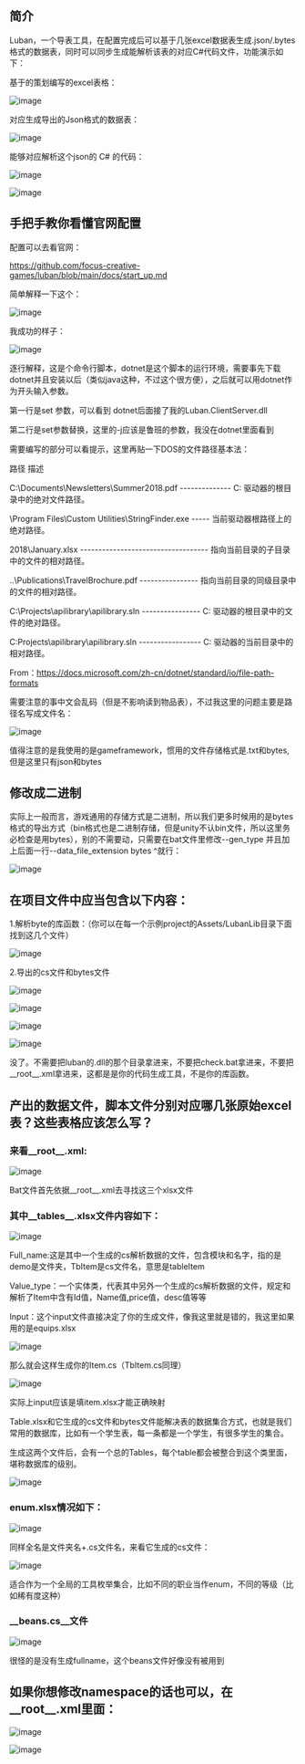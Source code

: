 ## 简介
Luban，一个导表工具，在配置完成后可以基于几张excel数据表生成.json/.bytes 格式的数据表，同时可以同步生成能解析该表的对应C#代码文件，功能演示如下：

基于的策划编写的excel表格：

![image](https://user-images.githubusercontent.com/47411365/140576832-a4513a6e-07a9-412b-9207-e85e95e908f2.png)


对应生成导出的Json格式的数据表：

![image](https://user-images.githubusercontent.com/47411365/140576836-2abe77a8-c719-4f46-8421-91ec1436e06d.png)

能够对应解析这个json的 C# 的代码：

![image](https://user-images.githubusercontent.com/47411365/140576851-af6fb9a1-da40-42b5-a0e2-d38ff76f42ed.png)

![image](https://user-images.githubusercontent.com/47411365/140576863-e911305e-e575-4f8b-a80f-adeb1a17e80d.png)

## 手把手教你看懂官网配置
配置可以去看官网：

https://github.com/focus-creative-games/luban/blob/main/docs/start_up.md

简单解释一下这个：

![image](https://user-images.githubusercontent.com/47411365/140576874-419279bc-6212-4f0f-804c-9d15aa2be7c7.png)

我成功的样子：

![image](https://user-images.githubusercontent.com/47411365/140576882-8f4b41eb-c135-4341-9c61-836ab8533e4d.png)

逐行解释，这是个命令行脚本，dotnet是这个脚本的运行环境，需要事先下载dotnet并且安装以后（类似java这种，不过这个很方便），之后就可以用dotnet作为开头输入参数。

第一行是set 参数，可以看到 dotnet后面接了我的Luban.ClientServer.dll

第二行是set参数替换，这里的-j应该是鲁班的参数，我没在dotnet里面看到

需要编写的部分可以看提示，这里再贴一下DOS的文件路径基本法：

路径	描述

C:\Documents\Newsletters\Summer2018.pdf	  -------------- C: 驱动器的根目录中的绝对文件路径。

\Program Files\Custom Utilities\StringFinder.exe  -----	当前驱动器根路径上的绝对路径。

2018\January.xlsx	  ----------------------------------- 指向当前目录的子目录中的文件的相对路径。

..\Publications\TravelBrochure.pdf	  ----------------  指向当前目录的同级目录中的文件的相对路径。

C:\Projects\apilibrary\apilibrary.sln  ----------------	C: 驱动器的根目录中的文件的绝对路径。

C:Projects\apilibrary\apilibrary.sln	----------------- C: 驱动器的当前目录中的相对路径。

From：https://docs.microsoft.com/zh-cn/dotnet/standard/io/file-path-formats


需要注意的事中文会乱码（但是不影响读到物品表），不过我这里的问题主要是路径名写成文件名：

![image](https://user-images.githubusercontent.com/47411365/140577043-73e4426f-b034-41a7-90b0-d258640d2d64.png)

值得注意的是我使用的是gameframework，惯用的文件存储格式是.txt和bytes,但是这里只有json和bytes

## 修改成二进制
实际上一般而言，游戏通用的存储方式是二进制，所以我们更多时候用的是bytes格式的导出方式（bin格式也是二进制存储，但是unity不认bin文件，所以这里务必检查是用bytes），别的不需要动，只需要在bat文件里修改--gen_type 并且加上后面一行--data_file_extension bytes ^就行：

![image](https://user-images.githubusercontent.com/47411365/140577053-b3b2f0ed-f0a2-4c19-84bc-0daaca385be1.png)

## 在项目文件中应当包含以下内容：

1.解析byte的库函数：（你可以在每一个示例project的Assets/LubanLib目录下面找到这几个文件）

![image](https://user-images.githubusercontent.com/47411365/140577067-1d2a2ab5-c174-481c-bf68-ca268b66e51c.png)

2.导出的cs文件和bytes文件

![image](https://user-images.githubusercontent.com/47411365/140577088-c379e2f8-9972-448f-9374-7b6200ba9ef2.png)

![image](https://user-images.githubusercontent.com/47411365/140577095-8a0c11c4-ba6a-4dd6-8080-45e9548e989f.png)

![image](https://user-images.githubusercontent.com/47411365/140577102-ab822108-62c6-4769-9a2a-ee9c9f1b8e3f.png)

![image](https://user-images.githubusercontent.com/47411365/140577112-1ae49a41-a084-474a-b720-fbb5c37ca97a.png)


没了。不需要把luban的.dll的那个目录拿进来，不要把check.bat拿进来，不要把__root__.xml拿进来，这都是是你的代码生成工具，不是你的库函数。

## 产出的数据文件，脚本文件分别对应哪几张原始excel表？这些表格应该怎么写？

### 来看__root__.xml:

![image](https://user-images.githubusercontent.com/47411365/140577122-a5d8f4ca-19ef-420c-b01a-99b7d29f5957.png)

Bat文件首先依据__root__.xml去寻找这三个xlsx文件

### 其中__tables__.xlsx文件内容如下：

![image](https://user-images.githubusercontent.com/47411365/140577163-f0717ead-f4d3-41f6-8470-19c73af60a69.png)


Full_name:这是其中一个生成的cs解析数据的文件，包含模块和名字，指的是demo是文件夹，TbItem是cs文件名，意思是tableItem

Value_type：一个实体类，代表其中另外一个生成的cs解析数据的文件，规定和解析了Item中含有Id值，Name值,price值，desc值等等

Input：这个input文件直接决定了你的生成文件，像我这里就是错的，我这里如果用的是equips.xlsx

![image](https://user-images.githubusercontent.com/47411365/140577174-95b3edb7-882e-42e9-b359-e4a2cceda892.png)


那么就会这样生成你的Item.cs（TbItem.cs同理）

![image](https://user-images.githubusercontent.com/47411365/140577191-03404d31-7598-4e2c-9de2-5659828382ee.png)


实际上input应该是填item.xlsx才能正确映射

Table.xlsx和它生成的cs文件和bytes文件能解决表的数据集合方式，也就是我们常用的数据库，比如有一个学生表，每一条都是一个学生，有很多学生的集合。

生成这两个文件后，会有一个总的Tables，每个table都会被整合到这个类里面，堪称数据库的级别。

![image](https://user-images.githubusercontent.com/47411365/140577215-2fcd806c-bd02-493d-8a84-26018d38a64a.png)



### __enum__.xlsx情况如下：

![image](https://user-images.githubusercontent.com/47411365/140577231-9d356b9b-f95e-42ae-848b-f868a62795ea.png)

同样全名是文件夹名+.cs文件名，来看它生成的cs文件：

![image](https://user-images.githubusercontent.com/47411365/140577258-359e9852-0d35-406d-b43a-84390fae58f0.png)


适合作为一个全局的工具枚举集合，比如不同的职业当作enum，不同的等级（比如稀有度这种）


### __beans.cs__文件

![image](https://user-images.githubusercontent.com/47411365/140577270-8798e1c2-01e4-4078-96e1-50a9aaac0b8a.png)


很怪的是没有生成fullname，这个beans文件好像没有被用到


## 如果你想修改namespace的话也可以，在__root__.xml里面：


![image](https://user-images.githubusercontent.com/47411365/140577280-462a34d1-8e69-48d4-a7cc-95bdf99140df.png)

![image](https://user-images.githubusercontent.com/47411365/140577291-5d0037a8-1c4b-43af-9af2-829e7aa34976.png)



